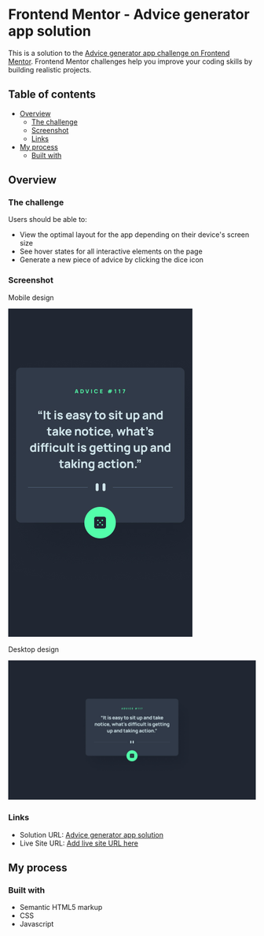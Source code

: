 # Frontend Mentor - Advice generator app solution

This is a solution to the [Advice generator app challenge on Frontend Mentor](https://www.frontendmentor.io/challenges/advice-generator-app-QdUG-13db). Frontend Mentor challenges help you improve your coding skills by building realistic projects.

## Table of contents

- [Overview](#overview)
  - [The challenge](#the-challenge)
  - [Screenshot](#screenshot)
  - [Links](#links)
- [My process](#my-process)
  - [Built with](#built-with)


## Overview

### The challenge

Users should be able to:

- View the optimal layout for the app depending on their device's screen size
- See hover states for all interactive elements on the page
- Generate a new piece of advice by clicking the dice icon

### Screenshot

Mobile design

![](design/mobile-design.jpg)

Desktop design

![](design/desktop-design.jpg)

### Links

- Solution URL: [Advice generator app solution](https://www.frontendmentor.io/solutions/advice-generator-app-solution-vF6OjghUtO)
- Live Site URL: [Add live site URL here](https://jpbyte.github.io/Advice-generator-app-main/)

## My process

### Built with

- Semantic HTML5 markup
- CSS
- Javascript
